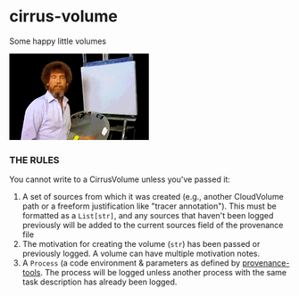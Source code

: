 # cirrus-volume
Some happy little volumes

![Perhaps making slightly fewer happy accidents](assets/bob.gif)

### THE RULES  
You cannot write to a CirrusVolume unless you've passed it:
1. A set of sources from which it was created (e.g., another CloudVolume path or a freeform justification like "tracer annotation"). This must be formatted as a `List[str]`, and any sources that haven't been logged previously will be added to the current sources field of the provenance file
2. The motivation for creating the volume (`str`) has been passed or previously logged. A volume can have multiple motivation notes.
3. A `Process` (a code environment & parameters as defined by [provenance-tools](https://github.com/ZettaAI/provenance-tools). The process will be logged unless another process with the same task description has already been logged.
